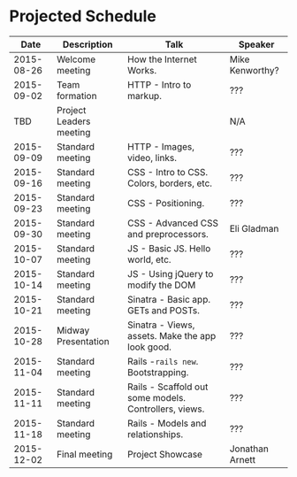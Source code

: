 # Projected Schedule

| Date       | Description              | Talk                                  | Speaker           |
|------------|--------------------------|---------------------------------------|-------------------|
| 2015-08-26 | Welcome meeting          | How the Internet Works.               | Mike Kenworthy?   |
| 2015-09-02 | Team formation           | HTTP - Intro to markup.               | ???               |
| TBD        | Project Leaders meeting  |                                       | N/A               |
| 2015-09-09 | Standard meeting         | HTTP - Images, video, links.          | ???               |
| 2015-09-16 | Standard meeting         | CSS - Intro to CSS. Colors, borders, etc. | ???           |
| 2015-09-23 | Standard meeting         | CSS - Positioning.                    | ???               |
| 2015-09-30 | Standard meeting         | CSS - Advanced CSS and preprocessors. | Eli Gladman       |
| 2015-10-07 | Standard meeting         | JS - Basic JS. Hello world, etc.      | ???               |
| 2015-10-14 | Standard meeting         | JS - Using jQuery to modify the DOM   | ???               |
| 2015-10-21 | Standard meeting         | Sinatra - Basic app. GETs and POSTs.  | ???               |
| 2015-10-28 | Midway Presentation      | Sinatra - Views, assets. Make the app look good. | ???    |
| 2015-11-04 | Standard meeting         | Rails -`rails new`. Bootstrapping.    | ???               |
| 2015-11-11 | Standard meeting         | Rails - Scaffold out some models. Controllers, views. | ??? |
| 2015-11-18 | Standard meeting         | Rails - Models and relationships.     | ???               |
| 2015-12-02 | Final meeting            | Project Showcase                      | Jonathan Arnett   |
